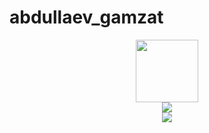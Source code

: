 # abdullaev_gamzat
<div id="header" align="center">
	<img src="https://media.giphy.com/media/v1.Y2lkPTc5MGI3NjExem9nOXJ6eHlhcjZmZjg5OXk4d2N5OHhiM2MzdWYyZ3kzbTdpN293YyZlcD12MV9pbnRlcm5hbF9naWZfYnlfaWQmY3Q9cw/M9gbBd9nbDrOTu1Mqx/giphy.gif" width="100"/>
</div>

<div id="badges" align="center">
  <a href="https://web.telegram.org/k/#@GGGamzat">
  	<img src="https://img.shields.io/badge/Telegram-blue?logo=telegram&logoColor=black&style=for-the-badge"/>
  </a><br>
  <img src="https://komarev.com/ghpvc/?username=GGGamzat&style=flat-square&color=blue"/>
</div>
